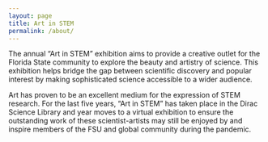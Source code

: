 ```yaml
---
layout: page
title: Art in STEM
permalink: /about/
---
```


The annual “Art in STEM” exhibition aims to provide a creative outlet for the Florida State community to explore the beauty and artistry of science. This exhibition helps bridge the gap between scientific discovery and popular interest by making sophisticated science accessible to a wider audience. 

Art has proven to be an excellent medium for the expression of STEM research. For the last five years, “Art in STEM” has taken place in the Dirac Science Library and year moves to a virtual exhibition to ensure the outstanding work of these scientist-artists may still be enjoyed by and inspire members of the FSU and global community during the pandemic. 

